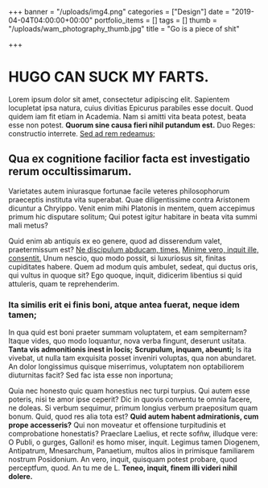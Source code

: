 +++
banner = "/uploads/img4.png"
categories = ["Design"]
date = "2019-04-04T04:00:00+00:00"
portfolio_items = []
tags = []
thumb = "/uploads/wam_photography_thumb.jpg"
title = "Go is a piece of shit"

+++
# HUGO CAN SUCK MY FARTS.

Lorem ipsum dolor sit amet, consectetur adipiscing elit. Sapientem locupletat ipsa natura, cuius divitias Epicurus parabiles esse docuit. Quod quidem iam fit etiam in Academia. Nam si amitti vita beata potest, beata esse non potest. **Quorum sine causa fieri nihil putandum est.** Duo Reges: constructio interrete. [Sed ad rem redeamus;](http://loripsum.net/)

## Qua ex cognitione facilior facta est investigatio rerum occultissimarum.

Varietates autem iniurasque fortunae facile veteres philosophorum praeceptis instituta vita superabat. Quae diligentissime contra Aristonem dicuntur a Chryippo. Venit enim mihi Platonis in mentem, quem accepimus primum hic disputare solitum; Qui potest igitur habitare in beata vita summi mali metus?

Quid enim ab antiquis ex eo genere, quod ad disserendum valet, praetermissum est? [Ne discipulum abducam, times.](http://loripsum.net/) [Minime vero, inquit ille, consentit.](http://loripsum.net/) Unum nescio, quo modo possit, si luxuriosus sit, finitas cupiditates habere. Quem ad modum quis ambulet, sedeat, qui ductus oris, qui vultus in quoque sit? Ego quoque, inquit, didicerim libentius si quid attuleris, quam te reprehenderim.

### Ita similis erit ei finis boni, atque antea fuerat, neque idem tamen;

In qua quid est boni praeter summam voluptatem, et eam sempiternam? Itaque vides, quo modo loquantur, nova verba fingunt, deserunt usitata. **Tanta vis admonitionis inest in locis;** **Scrupulum, inquam, abeunti;** Is ita vivebat, ut nulla tam exquisita posset inveniri voluptas, qua non abundaret. An dolor longissimus quisque miserrimus, voluptatem non optabiliorem diuturnitas facit? Sed fac ista esse non inportuna;

Quia nec honesto quic quam honestius nec turpi turpius. Qui autem esse poteris, nisi te amor ipse ceperit? Dic in quovis conventu te omnia facere, ne doleas. Si verbum sequimur, primum longius verbum praepositum quam bonum. Quid, quod res alia tota est? **Quid autem habent admirationis, cum prope accesseris?** Qui non moveatur et offensione turpitudinis et comprobatione honestatis? Praeclare Laelius, et recte sofñw, illudque vere: O Publi, o gurges, Galloni! es homo miser, inquit. Legimus tamen Diogenem, Antipatrum, Mnesarchum, Panaetium, multos alios in primisque familiarem nostrum Posidonium. An vero, inquit, quisquam potest probare, quod perceptfum, quod. An tu me de L. **Teneo, inquit, finem illi videri nihil dolere.**